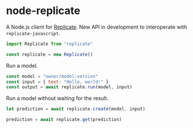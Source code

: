 # node-replicate

A Node.js client for [Replicate](https://replicate.com). New API in development to interoperate with `replicate-javascript`.


```js
import Replicate from "replicate"

const replicate = new Replicate()
```

Run a model.

```js
const model = "owner/model:version"
const input = { text: "Hello, world!" }
const output = await replicate.run(model, input)
```

Run a model without waiting for the result.

```js
let prediction = await replicate.create(model, input)
```

```js
prediction = await replicate.get(prediction)
```
